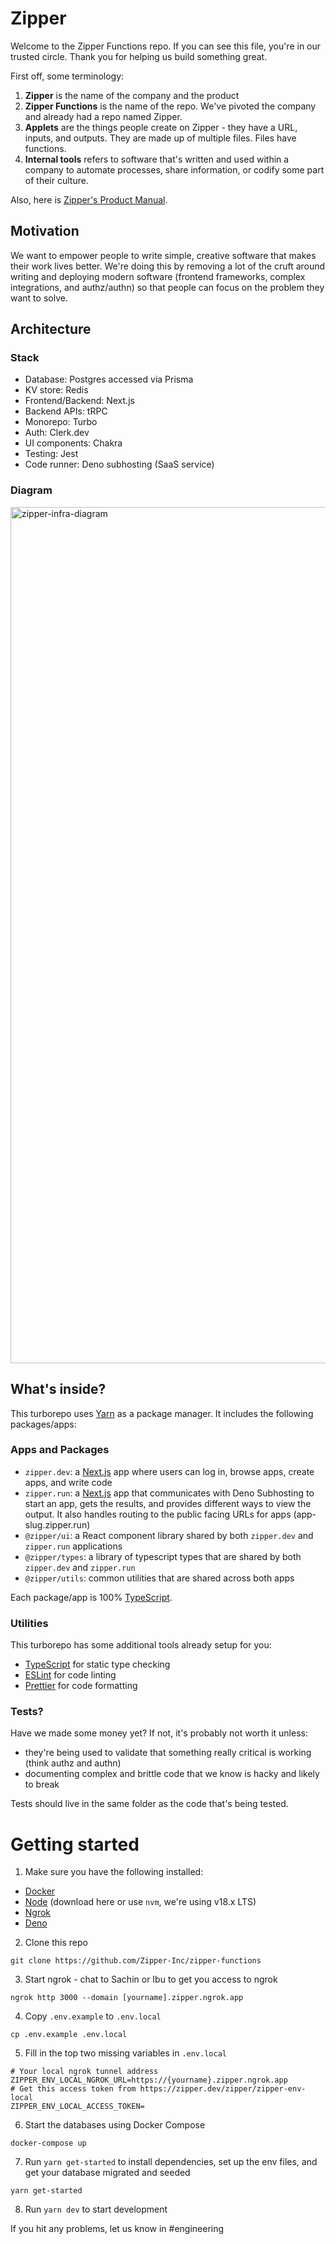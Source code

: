 # Zipper

Welcome to the Zipper Functions repo. If you can see this file, you're in our trusted circle. Thank you for helping us build something great.

First off, some terminology:

1. **Zipper** is the name of the company and the product
2. **Zipper Functions** is the name of the repo. We've pivoted the company and already had a repo named Zipper.
3. **Applets** are the things people create on Zipper - they have a URL, inputs, and outputs. They are made up of multiple files. Files have functions.
4. **Internal tools** refers to software that's written and used within a company to automate processes, share information, or codify some part of their culture.

Also, here is [Zipper's Product Manual](https://www.notion.so/zipper-inc/Documentation-f1c584a926c74fbfa70850f2a461c7d4#ef8d434a16844e18bf25d8704ac60413).

## Motivation

We want to empower people to write simple, creative software that makes their work lives better. We're doing this by removing a lot of the cruft around writing and deploying modern software (frontend frameworks, complex integrations, and authz/authn) so that people can focus on the problem they want to solve.

## Architecture
### Stack
- Database: Postgres accessed via Prisma
- KV store: Redis
- Frontend/Backend: Next.js
- Backend APIs: tRPC
- Monorepo: Turbo
- Auth: Clerk.dev
- UI components: Chakra
- Testing: Jest
- Code runner: Deno subhosting (SaaS service)

### Diagram
<img width="1370" alt="zipper-infra-diagram" src="https://github.com/Zipper-Inc/zipper-functions/assets/1039639/c8d6899e-de27-47ab-b6e4-efe6a3e79be0">

## What's inside?

This turborepo uses [Yarn](https://classic.yarnpkg.com/) as a package manager. It includes the following packages/apps:

### Apps and Packages

- `zipper.dev`: a [Next.js](https://nextjs.org/) app where users can log in, browse apps, create apps, and write code
- `zipper.run`: a [Next.js](https://nextjs.org/) app that communicates with Deno Subhosting to start an app, gets the results, and provides different ways to view the output. It also handles routing to the public facing URLs for apps (app-slug.zipper.run)
- `@zipper/ui`: a React component library shared by both `zipper.dev` and `zipper.run` applications
- `@zipper/types`: a library of typescript types that are shared by both `zipper.dev` and `zipper.run`
- `@zipper/utils`: common utilities that are shared across both apps

Each package/app is 100% [TypeScript](https://www.typescriptlang.org/).

### Utilities

This turborepo has some additional tools already setup for you:

- [TypeScript](https://www.typescriptlang.org/) for static type checking
- [ESLint](https://eslint.org/) for code linting
- [Prettier](https://prettier.io) for code formatting

### Tests?

Have we made some money yet? If not, it's probably not worth it unless:

- they're being used to validate that something really critical is working (think authz and authn)
- documenting complex and brittle code that we know is hacky and likely to break

Tests should live in the same folder as the code that's being tested.

# Getting started

1. Make sure you have the following installed:
 - [Docker](https://docs.docker.com/engine/install/)
 - [Node](https://nodejs.org/en/download) (download here or use `nvm`, we're using v18.x LTS)
 - [Ngrok](https://ngrok.com/download)
 - [Deno](https://deno.com/manual@v1.34.1/getting_started/installation)
   
2. Clone this repo
```
git clone https://github.com/Zipper-Inc/zipper-functions
```
3. Start ngrok - chat to Sachin or Ibu to get you access to ngrok
```
ngrok http 3000 --domain [yourname].zipper.ngrok.app
```
4. Copy `.env.example` to `.env.local`
```
cp .env.example .env.local
```
5. Fill in the top two missing variables in `.env.local`
```
# Your local ngrok tunnel address
ZIPPER_ENV_LOCAL_NGROK_URL=https://{yourname}.zipper.ngrok.app
# Get this access token from https://zipper.dev/zipper/zipper-env-local
ZIPPER_ENV_LOCAL_ACCESS_TOKEN=
```
6. Start the databases using Docker Compose
```
docker-compose up
```
7. Run `yarn get-started` to install dependencies, set up the env files, and get your database migrated and seeded
```
yarn get-started
```
8. Run `yarn dev` to start development

If you hit any problems, let us know in #engineering
